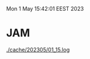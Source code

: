 Mon  1 May 15:42:01 EEST 2023
# JAM
<a href='./cache/202305/01_15.log'>./cache/202305/01_15.log</a>

